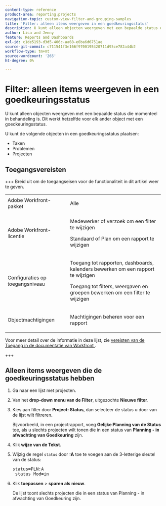 ```yaml
---
content-type: reference
product-area: reporting;projects
navigation-topic: custom-view-filter-and-grouping-samples
title: 'Filter: alleen items weergeven in een goedkeuringsstatus'
description: U kunt alleen objecten weergeven met een bepaalde status die momenteel in behandeling is. Dit werkt hetzelfde voor elk ander object met een goedkeuringsstatus.
author: Lisa and Jenny
feature: Reports and Dashboards
exl-id: c1de5193-d3d5-406c-aa68-e6ba6d6751ae
source-git-commit: c711541f3e166f9700195420711d95ce782a44b2
workflow-type: tm+mt
source-wordcount: '265'
ht-degree: 0%

---
```


# Filter: alleen items weergeven in een goedkeuringsstatus

<!--Audited: 10/2024-->

U kunt alleen objecten weergeven met een bepaalde status die momenteel in behandeling is. Dit werkt hetzelfde voor elk ander object met een goedkeuringsstatus.

U kunt de volgende objecten in een goedkeuringsstatus plaatsen:

* Taken
* Problemen
* Projecten

## Toegangsvereisten

+++ Breid uit om de toegangseisen voor de functionaliteit in dit artikel weer te geven. 

<table style="table-layout:auto"> 
 <col> 
 <col> 
 <tbody> 
  <tr> 
   <td role="rowheader">Adobe Workfront-pakket</td> 
   <td> <p>Alle</p> </td> 
  </tr> 
  <tr> 
   <td role="rowheader">Adobe Workfront-licentie</td> 
   <td> 
   <p>Medewerker of verzoek om een filter te wijzigen </p>
   <p>Standaard of Plan om een rapport te wijzigen</p>
  </tr> 
  <tr> 
   <td role="rowheader">Configuraties op toegangsniveau</td> 
   <td> <p>Toegang tot rapporten, dashboards, kalenders bewerken om een rapport te wijzigen</p> <p>Toegang tot filters, weergaven en groepen bewerken om een filter te wijzigen</p> </td> 
  </tr> 
  <tr> 
   <td role="rowheader">Objectmachtigingen</td> 
   <td> <p>Machtigingen beheren voor een rapport</p>  </td> 
  </tr> 
 </tbody> 
</table>

Voor meer detail over de informatie in deze lijst, zie [&#x200B; vereisten van de Toegang in de documentatie van Workfront &#x200B;](/help/quicksilver/administration-and-setup/add-users/access-levels-and-object-permissions/access-level-requirements-in-documentation.md).

+++

## Alleen items weergeven die de goedkeuringsstatus hebben

1. Ga naar een lijst met projecten.
1. Van het **drop-down menu van de Filter**, uitgezochte **Nieuwe filter**.
1. Kies aan filter door **Project: Status**, dan selecteer de status u door van de lijst wilt filtreren.

   Bijvoorbeeld, in een projectrapport, voeg **Gelijke Planning van de Status** toe, als u slechts projecten wilt tonen die in een status van **Planning - in afwachting van Goedkeuring** zijn.
1. Klik **wijze van de Tekst**.
1. Wijzig de regel `status` door **:A** toe te voegen aan de 3-letterige sleutel van de status:
   <pre>status=PLN:A<br> status_Mod=in</pre>

1. Klik **toepassen** > **sparen als nieuw**.

   De lijst toont slechts projecten die in een status van Planning - in afwachting van Goedkeuring zijn.
